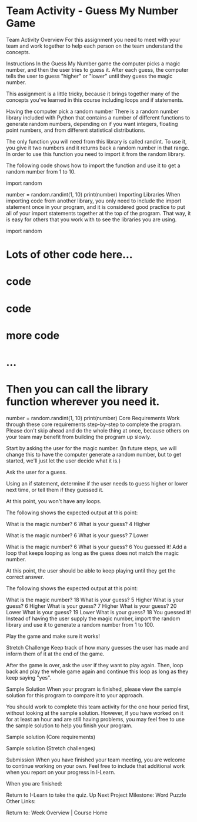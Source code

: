# Team Activity - Guess My Number Game

Team Activity Overview
For this assignment you need to meet with your team and work together to help each person on the team understand the concepts.

Instructions
In the Guess My Number game the computer picks a magic number, and then the user tries to guess it. After each guess, the computer tells the user to guess "higher" or "lower" until they guess the magic number.

This assignment is a little tricky, because it brings together many of the concepts you've learned in this course including loops and if statements.

Having the computer pick a random number
There is a random number library included with Python that contains a number of different functions to generate random numbers, depending on if you want integers, floating point numbers, and from different statistical distributions.

The only function you will need from this library is called randint. To use it, you give it two numbers and it returns back a random number in that range. In order to use this function you need to import it from the random library.

The following code shows how to import the function and use it to get a random number from 1 to 10.


import random

number = random.randint(1, 10)
print(number)
Importing Libraries
When importing code from another library, you only need to include the import statement once in your program, and it is considered good practice to put all of your import statements together at the top of the program. That way, it is easy for others that you work with to see the libraries you are using.


import random

# Lots of other code here...
# code
# code
# more code
# ...

# Then you can call the library function wherever you need it.
number = random.randint(1, 10)
print(number)
Core Requirements
Work through these core requirements step-by-step to complete the program. Please don't skip ahead and do the whole thing at once, because others on your team may benefit from building the program up slowly.

Start by asking the user for the magic number. (In future steps, we will change this to have the computer generate a random number, but to get started, we'll just let the user decide what it is.)

Ask the user for a guess.

Using an if statement, determine if the user needs to guess higher or lower next time, or tell them if they guessed it.

At this point, you won't have any loops.

The following shows the expected output at this point:


What is the magic number? 6
What is your guess? 4
Higher

What is the magic number? 6 
What is your guess? 7
Lower

What is the magic number? 6
What is your guess? 6
You guessed it!
Add a loop that keeps looping as long as the guess does not match the magic number.

At this point, the user should be able to keep playing until they get the correct answer.

The following shows the expected output at this point:


What is the magic number? 18
What is your guess? 5
Higher
What is your guess? 6
Higher
What is your guess? 7
Higher
What is your guess? 20
Lower
What is your guess? 19
Lower
What is your guess? 18
You guessed it!
Instead of having the user supply the magic number, import the random library and use it to generate a random number from 1 to 100.

Play the game and make sure it works!

Stretch Challenge
Keep track of how many guesses the user has made and inform them of it at the end of the game.

After the game is over, ask the user if they want to play again. Then, loop back and play the whole game again and continue this loop as long as they keep saying "yes".

Sample Solution
When your program is finished, please view the sample solution for this program to compare it to your approach.

You should work to complete this team activity for the one hour period first, without looking at the sample solution. However, if you have worked on it for at least an hour and are still having problems, you may feel free to use the sample solution to help you finish your program.

Sample solution (Core requirements)

Sample solution (Stretch challenges)

Submission
When you have finished your team meeting, you are welcome to continue working on your own. Feel free to include that additional work when you report on your progress in I-Learn.

When you are finished:

Return to I-Learn to take the quiz.
Up Next
Project Milestone: Word Puzzle
Other Links:

Return to: Week Overview | Course Home